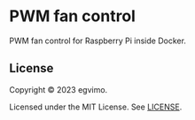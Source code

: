 # PWM fan control

PWM fan control for Raspberry Pi inside Docker.

## License

Copyright © 2023 egvimo.

Licensed under the MIT License. See [LICENSE](LICENSE).
